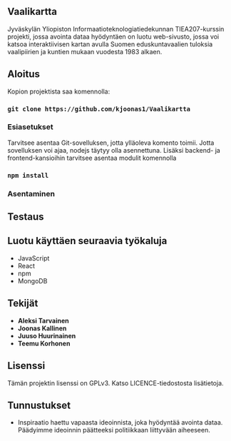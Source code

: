 ## Vaalikartta

Jyväskylän Yliopiston Informaatioteknologiatiedekunnan TIEA207-kurssin projekti, jossa avointa dataa hyödyntäen on luotu web-sivusto, jossa voi katsoa interaktiivisen kartan avulla Suomen eduskuntavaalien tuloksia vaalipiirien ja kuntien mukaan vuodesta 1983 alkaen.

## Aloitus

Kopion projektista saa komennolla:

### `git clone https://github.com/kjoonas1/Vaalikartta`

### Esiasetukset

Tarvitsee asentaa Git-sovelluksen, jotta ylläoleva komento toimii.
Jotta sovelluksen voi ajaa, nodejs täytyy olla asennettuna. Lisäksi backend- ja frontend-kansioihin tarvitsee asentaa modulit komennolla

### `npm install`

### Asentaminen

## Testaus

## Luotu käyttäen seuraavia työkaluja

* JavaScript
* React
* npm
* MongoDB

## Tekijät

* **Aleksi Tarvainen**
* **Joonas Kallinen**
* **Juuso Huurinainen**
* **Teemu Korhonen**

## Lisenssi

Tämän projektin lisenssi on GPLv3. Katso LICENCE-tiedostosta lisätietoja.

## Tunnustukset

* Inspiraatio haettu vapaasta ideoinnista, joka hyödyntää avointa dataa. Päädyimme ideoinnin päätteeksi politiikkaan liittyvään aiheeseen.